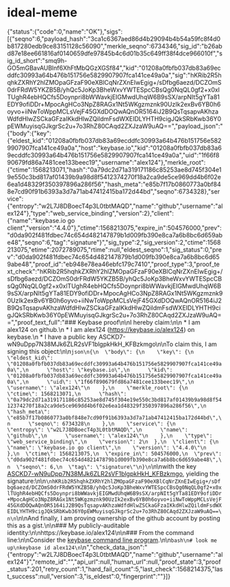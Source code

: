 # ideal-meme
{"status":{"code":0,"name":"OK"},"sigs":[{"seqno":6,"payload_hash":"3ca1c6367aed86d4b29094b4b54a59fc8f4d0b817280edb9ce83151128c56090","merkle_seqno":6734346,"sig_id":"b26abd87e18ee661816af0140659dfe97845b4c6d01b35c649ff38f4dce966010f","sig_id_short":"smq9h-GO5mGBavAUBlnf6XhFtMbQGzXGSf84","kid":"01208a0fbfb037db83a69ecddfc30993a64b476b151756e5829907907fca141ce49a0a","sig":"hKRib2R5hqhkZXRhY2hlZMOpaGFzaF90eXBlCqNrZXnEIwEgig+/sDfbg6aezd/DCZOmS0drFRdW5YKZB5B/yhQc5JoKp3BheWxvYWTESpcCBsQg0NqQL0gf2+x0xlTUghR4ebHQCfs5Doynpri8bWWavkjEIGMwdUhqW6B9sSX/arpNIt5gYTa81EDY9ofiDDr+MpocAgHCo3NpZ8RAGx1Nt5WKgzmznk90UzIk2exBv6YB0h6oyvo+iiNwToWppMCLsVejF45GXdDOQwAQnOR5164iJ2B9QsTqsapvAKhzaWdfdHlwZSCkaGFzaIKkdHlwZQildmFsdWXEIDLYHTH9cigJQkSRbKwb36Y0pEWMuyisqGJkgrSc2u+7o3RhZ80CAqd2ZXJzaW9uAQ==","payload_json":"{\"body\":{\"key\":{\"eldest_kid\":\"01208a0fbfb037db83a69ecddfc30993a64b476b151756e5829907907fca141ce49a0a\",\"host\":\"keybase.io\",\"kid\":\"01208a0fbfb037db83a69ecddfc30993a64b476b151756e5829907907fca141ce49a0a\",\"uid\":\"1f66f890679fd86a7481cee133beec19\",\"username\":\"alex124\"},\"merkle_root\":{\"ctime\":1568213071,\"hash\":\"0a79dc2d71a319171186c85253ae8d745f304e19e550c3bd817af01439b9a98d8f5412374270f18a2ca9de5ce969dd4b6f02e6ea1d48329f350397896a286f56\",\"hash_meta\":\"e85b7f17b0860773a0bf848e7cd90f91b6393a3d7a71ab47412415ba172d44bd\",\"seqno\":6734328},\"service\":{\"entropy\":\"w2L7J8DBoecT4p3L0tbtMAQD\",\"name\":\"github\",\"username\":\"alex124\"},\"type\":\"web_service_binding\",\"version\":2},\"client\":{\"name\":\"keybase.io go client\",\"version\":\"4.4.0\"},\"ctime\":1568213075,\"expire_in\":504576000,\"prev\":\"d0da902f481fdbec74c654d482147879b1d009fb390e8ca7a6b8bc6d659abe48\",\"seqno\":6,\"tag\":\"signature\"}","sig_type":2,"sig_version":2,"ctime":1568213075,"etime":2072789075,"rtime":null,"eldest_seqno":1,"sig_status":0,"prev":"d0da902f481fdbec74c654d482147879b1d009fb390e8ca7a6b8bc6d659abe48","proof_id":"eb948e78ea46ebfc179c7410","proof_type":3,"proof_text_check":"hKRib2R5hqhkZXRhY2hlZMOpaGFzaF90eXBlCqNrZXnEIwEgig+/sDfbg6aezd/DCZOmS0drFRdW5YKZB5B/yhQc5JoKp3BheWxvYWTESpcCBsQg0NqQL0gf2+x0xlTUghR4ebHQCfs5Doynpri8bWWavkjEIGMwdUhqW6B9sSX/arpNIt5gYTa81EDY9ofiDDr+MpocAgHCo3NpZ8RAGx1Nt5WKgzmznk90UzIk2exBv6YB0h6oyvo+iiNwToWppMCLsVejF45GXdDOQwAQnOR5164iJ2B9QsTqsapvAKhzaWdfdHlwZSCkaGFzaIKkdHlwZQildmFsdWXEIDLYHTH9cigJQkSRbKwb36Y0pEWMuyisqGJkgrSc2u+7o3RhZ80CAqd2ZXJzaW9uAQ==","proof_text_full":"### Keybase proof\n\nI hereby claim:\n\n  * I am alex124 on github.\n  * I am alex124 (https://keybase.io/alex124) on keybase.\n  * I have a public key ASCKD7-wN9uDpp7N38MJk6ZLR2sVF1blgpkHkH_KFBzkmgo\n\nTo claim this, I am signing this object:\n\n```json\n{\n  \"body\": {\n    \"key\": {\n      \"eldest_kid\": \"01208a0fbfb037db83a69ecddfc30993a64b476b151756e5829907907fca141ce49a0a\",\n      \"host\": \"keybase.io\",\n      \"kid\": \"01208a0fbfb037db83a69ecddfc30993a64b476b151756e5829907907fca141ce49a0a\",\n      \"uid\": \"1f66f890679fd86a7481cee133beec19\",\n      \"username\": \"alex124\"\n    },\n    \"merkle_root\": {\n      \"ctime\": 1568213071,\n      \"hash\": \"0a79dc2d71a319171186c85253ae8d745f304e19e550c3bd817af01439b9a98d8f5412374270f18a2ca9de5ce969dd4b6f02e6ea1d48329f350397896a286f56\",\n      \"hash_meta\": \"e85b7f17b0860773a0bf848e7cd90f91b6393a3d7a71ab47412415ba172d44bd\",\n      \"seqno\": 6734328\n    },\n    \"service\": {\n      \"entropy\": \"w2L7J8DBoecT4p3L0tbtMAQD\",\n      \"name\": \"github\",\n      \"username\": \"alex124\"\n    },\n    \"type\": \"web_service_binding\",\n    \"version\": 2\n  },\n  \"client\": {\n    \"name\": \"keybase.io go client\",\n    \"version\": \"4.4.0\"\n  },\n  \"ctime\": 1568213075,\n  \"expire_in\": 504576000,\n  \"prev\": \"d0da902f481fdbec74c654d482147879b1d009fb390e8ca7a6b8bc6d659abe48\",\n  \"seqno\": 6,\n  \"tag\": \"signature\"\n}\n```\n\nwith the key [ASCKD7-wN9uDpp7N38MJk6ZLR2sVF1blgpkHkH_KFBzkmgo](https://keybase.io/alex124), yielding the signature:\n\n```\nhKRib2R5hqhkZXRhY2hlZMOpaGFzaF90eXBlCqNrZXnEIwEgig+/sDfbg6aezd/DCZOmS0drFRdW5YKZB5B/yhQc5JoKp3BheWxvYWTESpcCBsQg0NqQL0gf2+x0xlTUghR4ebHQCfs5Doynpri8bWWavkjEIGMwdUhqW6B9sSX/arpNIt5gYTa81EDY9ofiDDr+MpocAgHCo3NpZ8RAGx1Nt5WKgzmznk90UzIk2exBv6YB0h6oyvo+iiNwToWppMCLsVejF45GXdDOQwAQnOR5164iJ2B9QsTqsapvAKhzaWdfdHlwZSCkaGFzaIKkdHlwZQildmFsdWXEIDLYHTH9cigJQkSRbKwb36Y0pEWMuyisqGJkgrSc2u+7o3RhZ80CAqd2ZXJzaW9uAQ==\n\n```\n\nAnd finally, I am proving ownership of the github account by posting this as a gist.\n\n### My publicly-auditable identity:\n\nhttps://keybase.io/alex124\n\n### From the command line:\n\nConsider the [keybase command line program](https://keybase.io/download).\n\n```bash\n# look me up\nkeybase id alex124\n```\n","check_data_json":"{\"entropy\":\"w2L7J8DBoecT4p3L0tbtMAQD\",\"name\":\"github\",\"username\":\"alex124\"}","remote_id":"","api_url":null,"human_url":null,"proof_state":3,"proof_status":201,"retry_count":1,"hard_fail_count":5,"last_check":1568214375,"last_success":null,"version":3,"is_eldest":0,"fingerprint":""}]}
